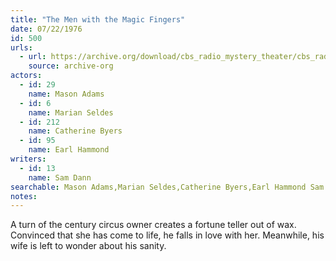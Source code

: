 ```yaml
---
title: "The Men with the Magic Fingers"
date: 07/22/1976
id: 500
urls: 
  - url: https://archive.org/download/cbs_radio_mystery_theater/cbs_radio_mystery_theater-0451-0500.zip/cbs_radio_mystery_theater-0451-0500%2Fcbsrmt_0500_the_men_with_the_magic_fingers.mp3
    source: archive-org
actors:  
  - id: 29
    name: Mason Adams  
  - id: 6
    name: Marian Seldes  
  - id: 212
    name: Catherine Byers  
  - id: 95
    name: Earl Hammond
writers:  
  - id: 13
    name: Sam Dann
searchable: Mason Adams,Marian Seldes,Catherine Byers,Earl Hammond Sam Dann
notes:  
---
```

A turn of the century circus owner creates a fortune teller out of wax. Convinced that she has come to life, he falls in love with her. Meanwhile, his wife is left to wonder about his sanity.